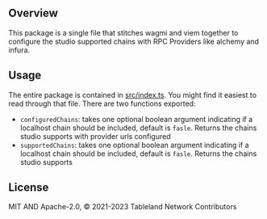 ## Overview

This package is a single file that stitches wagmi and viem together to configure the studio supported chains with RPC Providers like alchemy and infura.

## Usage

The entire package is contained in [src/index.ts](https://github.com/tablelandnetwork/studio/blob/main/packages/chains/src/index.ts).  You might find it easiest to read through that file.
There are two functions exported:
- `configuredChains`: takes one optional boolean argument indicating if a localhost chain should be included, default is `fasle`.  Returns the chains studio supports with provider urls configured
- `supportedChains`: takes one optional boolean argument indicating if a localhost chain should be included, default is `fasle`.  Returns the chains studio supports

## License

MIT AND Apache-2.0, © 2021-2023 Tableland Network Contributors
